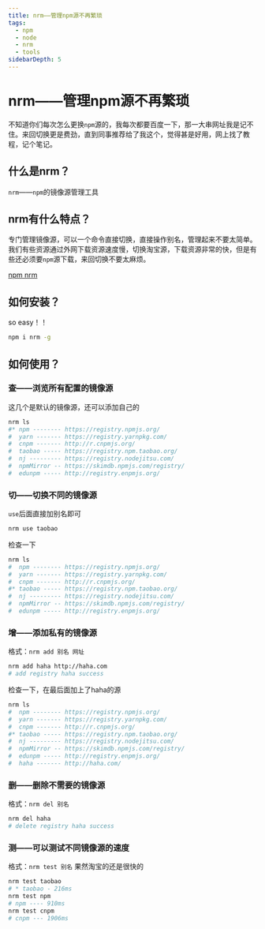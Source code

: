 ```yaml
---
title: nrm——管理npm源不再繁琐
tags: 
  - npm
  - node
  - nrm
  - tools
sidebarDepth: 5
---
```

# nrm——管理npm源不再繁琐

不知道你们每次怎么更换`npm`源的，我每次都要百度一下，那一大串网址我是记不住。来回切换更是费劲，直到同事推荐给了我这个，觉得甚是好用，网上找了教程，记个笔记。
## 什么是nrm？
`nrm`——`npm`的镜像源管理工具
## nrm有什么特点？
专门管理镜像源，可以一个命令直接切换，直接操作别名，管理起来不要太简单。我们有些资源通过外网下载资源速度慢，切换淘宝源，下载资源非常的快，但是有些还必须要`npm`源下载，来回切换不要太麻烦。

[npm nrm](https://www.npmjs.com/package/nrm)

## 如何安装？
so easy！！
```bash
npm i nrm -g
```
## 如何使用？
### 查——浏览所有配置的镜像源
这几个是默认的镜像源，还可以添加自己的
```bash
nrm ls
#* npm -------- https://registry.npmjs.org/
#  yarn ------- https://registry.yarnpkg.com/
#  cnpm ------- http://r.cnpmjs.org/
#  taobao ----- https://registry.npm.taobao.org/
#  nj --------- https://registry.nodejitsu.com/
#  npmMirror -- https://skimdb.npmjs.com/registry/
#  edunpm ----- http://registry.enpmjs.org/
```
### 切——切换不同的镜像源
`use`后面直接加别名即可
```bash
nrm use taobao
```
检查一下
```bash
nrm ls
#  npm -------- https://registry.npmjs.org/
#  yarn ------- https://registry.yarnpkg.com/
#  cnpm ------- http://r.cnpmjs.org/
#* taobao ----- https://registry.npm.taobao.org/
#  nj --------- https://registry.nodejitsu.com/
#  npmMirror -- https://skimdb.npmjs.com/registry/
#  edunpm ----- http://registry.enpmjs.org/
```
### 增——添加私有的镜像源
格式：`nrm add 别名 网址`
```bash
nrm add haha http://haha.com
# add registry haha success
```
检查一下，在最后面加上了haha的源
```bash
nrm ls
#  npm -------- https://registry.npmjs.org/
#  yarn ------- https://registry.yarnpkg.com/
#  cnpm ------- http://r.cnpmjs.org/
#* taobao ----- https://registry.npm.taobao.org/
#  nj --------- https://registry.nodejitsu.com/
#  npmMirror -- https://skimdb.npmjs.com/registry/
#  edunpm ----- http://registry.enpmjs.org/
#  haha ------- http://haha.com/
```
### 删——删除不需要的镜像源
格式：`nrm del 别名`
```bash
nrm del haha
# delete registry haha success
```
### 测——可以测试不同镜像源的速度
格式：`nrm test 别名`
果然淘宝的还是很快的
```bash
nrm test taobao
# * taobao - 216ms
nrm test npm
# npm ---- 910ms
nrm test cnpm
# cnpm --- 1906ms
```

<Vssue :options="{ locale: 'zh' }"/>